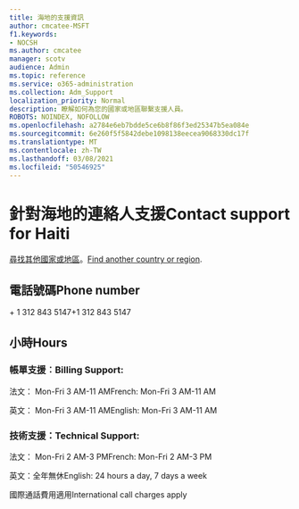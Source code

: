 ```yaml
---
title: 海地的支援資訊
author: cmcatee-MSFT
f1.keywords:
- NOCSH
ms.author: cmcatee
manager: scotv
audience: Admin
ms.topic: reference
ms.service: o365-administration
ms.collection: Adm_Support
localization_priority: Normal
description: 瞭解如何為您的國家或地區聯繫支援人員。
ROBOTS: NOINDEX, NOFOLLOW
ms.openlocfilehash: a2784e6eb7bdde5ce6b8f86f3ed25347b5ea084e
ms.sourcegitcommit: 6e260f5f5842debe1098138eecea9068330dc17f
ms.translationtype: MT
ms.contentlocale: zh-TW
ms.lasthandoff: 03/08/2021
ms.locfileid: "50546925"
---
```

# <a name="contact-support-for-haiti"></a><span data-ttu-id="abfef-103">針對海地的連絡人支援</span><span class="sxs-lookup"><span data-stu-id="abfef-103">Contact support for Haiti</span></span>

<span data-ttu-id="abfef-104">[尋找其他國家或地區](../contact-support-for-business-products.md)。</span><span class="sxs-lookup"><span data-stu-id="abfef-104">[Find another country or region](../contact-support-for-business-products.md).</span></span>

## <a name="phone-number"></a><span data-ttu-id="abfef-105">電話號碼</span><span class="sxs-lookup"><span data-stu-id="abfef-105">Phone number</span></span>
<span data-ttu-id="abfef-106">+ 1 312 843 5147</span><span class="sxs-lookup"><span data-stu-id="abfef-106">+1 312 843 5147</span></span>

## <a name="hours"></a><span data-ttu-id="abfef-107">小時</span><span class="sxs-lookup"><span data-stu-id="abfef-107">Hours</span></span>
### <a name="billing-support"></a><span data-ttu-id="abfef-108">帳單支援︰</span><span class="sxs-lookup"><span data-stu-id="abfef-108">Billing Support:</span></span>

<span data-ttu-id="abfef-109">法文： Mon-Fri 3 AM-11 AM</span><span class="sxs-lookup"><span data-stu-id="abfef-109">French: Mon-Fri 3 AM-11 AM</span></span>

<span data-ttu-id="abfef-110">英文： Mon-Fri 3 AM-11 AM</span><span class="sxs-lookup"><span data-stu-id="abfef-110">English: Mon-Fri 3 AM-11 AM</span></span>

### <a name="technical-support"></a><span data-ttu-id="abfef-111">技術支援：</span><span class="sxs-lookup"><span data-stu-id="abfef-111">Technical Support:</span></span>

<span data-ttu-id="abfef-112">法文： Mon-Fri 2 AM-3 PM</span><span class="sxs-lookup"><span data-stu-id="abfef-112">French: Mon-Fri 2 AM-3 PM</span></span>

<span data-ttu-id="abfef-113">英文：全年無休</span><span class="sxs-lookup"><span data-stu-id="abfef-113">English: 24 hours a day, 7 days a week</span></span>

<span data-ttu-id="abfef-114">國際通話費用適用</span><span class="sxs-lookup"><span data-stu-id="abfef-114">International call charges apply</span></span>
